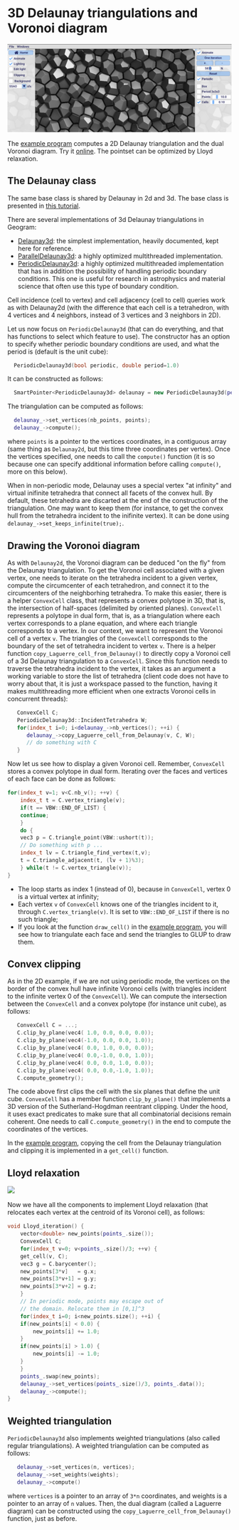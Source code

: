 # 3D Delaunay triangulations and Voronoi diagram

![](Delaunay3D.png)

The [example program](https://github.com/BrunoLevy/geogram/blob/main/src/examples/graphics/demo_Delaunay3d/main.cpp) 
computes a 2D Delaunay triangulation and the dual Voronoi diagram. Try
it [online](https://members.loria.fr/Bruno.Levy/GEOGRAM/geogram_demo_Delaunay3d.html).
The pointset can be optimized by Lloyd relaxation.

The Delaunay class
------------------

The same base class is shared by Delaunay in 2d and 3d. The base class is presented in
[this tutorial](https://github.com/BrunoLevy/geogram/blob/main/doc/tutorials/Delaunay2D.md).

There are several implementations of 3d Delaunay triangulations in Geogram:
- [Delaunay3d](https://github.com/BrunoLevy/geogram/blob/main/src/lib/geogram/delaunay/delaunay_3d.h):
    the simplest implementation, heavily documented, kept here for reference.
- [ParallelDelaunay3d](https://github.com/BrunoLevy/geogram/blob/main/src/lib/geogram/delaunay/parallel_delaunay_3d.h):
    a highly optimized multithreaded implementation.
- [PeriodicDelaunay3d](https://github.com/BrunoLevy/geogram/blob/main/src/lib/geogram/delaunay/periodic_delaunay_3d.h):
    a highly optimized multithreaded implementation that has in addition the possibility of handling periodic
    boundary conditions. This one is useful for research in astrophysics and material science that often use this type
    of boundary condition. 

Cell incidence (cell to vertex) and cell adjacency (cell to cell) queries work as with Delaunay2d (with the difference that
each cell is a tetrahedron, with 4 vertices and 4 neighbors, instead of 3 vertices and 3 neighbors in 2D).

Let us now focus on `PeriodicDelaunay3d` (that can do everything, and that has functions to select which feature to use).
The constructor has an option to specify whether periodic boundary conditions are used, and what the period is (default
is the unit cube):

```c++
  PeriodicDelaunay3d(bool periodic, double period=1.0)
```

It can be constructed as follows:
```c++
  SmartPointer<PeriodicDelaunay3d> delaunay = new PeriodicDelaunay3d(periodic_, 1.0);
```

The triangulation can be computed as follows:
```c++
  delaunay_->set_vertices(nb_points, points);
  delaunay_->compute();
```
where `points` is a pointer to the vertices coordinates, in a contiguous array (same thing as `Delaunay2d`,
but this time three coordinates per vertex). Once the vertices specified, one needs to call the `compute()`
function (it is so because one can specify additional information before calling `compute()`, more on this
below).

When in non-periodic mode, Delaunay uses a special vertex "at infinity" and virtual inifinite tetrahedra that
connect all facets of the convex hull. By default, these tetrahedra are discarted at the end of the construction
of the triangulation. One may want to keep them (for instance, to get the convex hull from the tetrahedra
incident to the inifinite vertex). It can be done using `delaunay_->set_keeps_infinite(true);`.

Drawing the Voronoi diagram
---------------------------

As with `Delaunay2d`, the Voronoi diagram can be deduced "on the fly" from the Delaunay triangulation. To
get the Voronoi cell associated with a given vertex, one needs to iterate on the tetrahedra incident to
a given vertex, compute the circumcenter of each tetrahedron, and connect it to the circumcenters of the
neighborhing tetrahedra. To make this easier, there is a helper `ConvexCell` class, that represents a
convex polytope in 3D, that is, the intersection of half-spaces (delimited by oriented planes).
`ConvexCell` represents a polytope in dual form, that is, as a triangulation where
each vertex corresponds to a plane equation, and where each triangle corresponds to a vertex. In our
context, we want to represent the Voronoi cell of a vertex `v`. The triangles of the `ConvexCell`
corresponds to the boundary of the set of tetrahedra incident to vertex `v`. There is a helper function
`copy_Laguerre_cell_from_Delaunay()` to directly copy a Voronoi cell of a 3d Delaunay triangulation
to a `ConvexCell`. Since this function needs to traverse the tetrahedra incident to the vertex, it takes
as an argument a working variable to store the list of tetrahedra (client code does not have to worry
about that, it is just a workspace passed to the function, having it makes multithreading more efficient
when one extracts Voronoi cells in concurrent threads):

```c++
   ConvexCell C;
   PeriodicDelaunay3d::IncidentTetrahedra W;
   for(index_t i=0; i<delaunay_->nb_vertices(); ++i) {
      delaunay_->copy_Laguerre_cell_from_Delaunay(v, C, W);
      // do something with C
   }
```

Now let us see how to display a given Voronoi cell. Remember, `ConvexCell` stores a convex polytope in dual
form. Iterating over the faces and vertices of each face can be done as follows:

```c++
for(index_t v=1; v<C.nb_v(); ++v) {
    index_t t = C.vertex_triangle(v);
    if(t == VBW::END_OF_LIST) {
	continue;
    }
    do {
	vec3 p = C.triangle_point(VBW::ushort(t));
	// Do something with p ...
	index_t lv = C.triangle_find_vertex(t,v);		   
	t = C.triangle_adjacent(t, (lv + 1)%3);
    } while(t != C.vertex_triangle(v));
}
```
- The loop starts as index 1 (instead of 0), because in `ConvexCell`,
  vertex 0 is a virtual vertex at infinity;
- Each vertex `v` of `ConvexCell` knows one of the triangles incident to it,
   through `C.vertex_triangle(v)`. It is set to `VBW::END_OF_LIST` if there
   is no such triangle;
- If you look at the function `draw_cell()` in the
   [example program](https://github.com/BrunoLevy/geogram/blob/main/src/examples/graphics/demo_Delaunay3d/main.cpp), you
   will see how to triangulate each face and send the triangles to GLUP to
   draw them.

Convex clipping
---------------

As in the 2D example, if we are not using periodic mode, the vertices on the border of the convex hull have infinite
Voronoi cells (with triangles incident to the infinite vertex 0 of the `ConvexCell`). We can compute the intersection
between the `ConvexCell` and a convex polytope (for instance unit cube), as follows:

```c++
   ConvexCell C = ...;
   C.clip_by_plane(vec4( 1.0, 0.0, 0.0, 0.0));
   C.clip_by_plane(vec4(-1.0, 0.0, 0.0, 1.0));
   C.clip_by_plane(vec4( 0.0, 1.0, 0.0, 0.0));
   C.clip_by_plane(vec4( 0.0,-1.0, 0.0, 1.0));	
   C.clip_by_plane(vec4( 0.0, 0.0, 1.0, 0.0));
   C.clip_by_plane(vec4( 0.0, 0.0,-1.0, 1.0));
   C.compute_geometry();
```

The code above first clips the cell with the six planes that define the unit cube. `ConvexCell` has a member function
`clip_by_plane()` that implements a 3D version of the Sutherland-Hogdman reentrant clipping. Under the hood, it uses
exact predicates to make sure that all combinatorial decisions remain coherent. One needs to call `C.compute_geometry()`
in the end to compute the coordinates of the vertices.

In the [example program](https://github.com/BrunoLevy/geogram/blob/main/src/examples/graphics/demo_Delaunay3d/main.cpp),
copying the cell from the Delaunay triangulation and clipping it is implemented in a `get_cell()` function.

Lloyd relaxation
----------------

![](Delaunay3D_Lloyd.gif)

Now we have all the components to implement Lloyd relaxation (that relocates each vertex at the
centroid of its Voronoi cell), as follows:

```c++
void Lloyd_iteration() {
    vector<double> new_points(points_.size());
    ConvexCell C;
    for(index_t v=0; v<points_.size()/3; ++v) {
	get_cell(v, C);
	vec3 g = C.barycenter();
	new_points[3*v]   = g.x;
	new_points[3*v+1] = g.y;
	new_points[3*v+2] = g.z;		
    }
    // In periodic mode, points may escape out of
    // the domain. Relocate them in [0,1]^3
    for(index_t i=0; i<new_points.size(); ++i) {
	if(new_points[i] < 0.0) {
	    new_points[i] += 1.0;
	}
	if(new_points[i] > 1.0) {
	    new_points[i] -= 1.0;
	}
    }
    points_.swap(new_points);
    delaunay_->set_vertices(points_.size()/3, points_.data());
    delaunay_->compute();
}
```

Weighted triangulation
----------------------

`PeriodicDelaunay3d` also implements weighted triangulations (also called regular triangulations).
A weighted triangulation can be computed as follows:

```c++
   delaunay_->set_vertices(n, vertices);
   delaunay_->set_weights(weights);
   delaunay_->compute()
```
where `vertices` is a pointer to an array of `3*n` coordinates, and weights is a pointer to
an array of `n` values. Then, the dual diagram (called a Laguerre diagram) can be constructed using 
the `copy_Laguerre_cell_from_Delaunay()` function, just as before.


